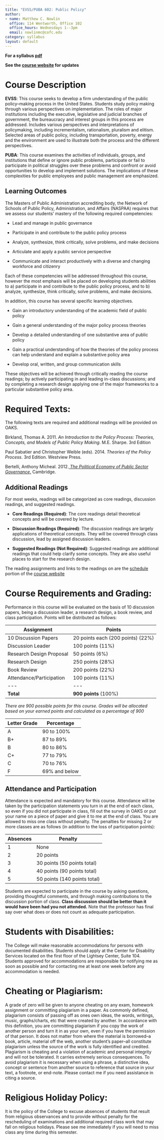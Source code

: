 ```yaml
---
title: "EVSS/PUBA 602: Public Policy"
author:
- name: Matthew C. Nowlin 
  office: 114 Wentworth, Office 102
  office_hours: Wednesdays 1--3pm
  email: nowlinmc@cofc.edu
category: syllabus
layout: default
---
```


__For a syllabus [pdf]({{site.url}}/evss-puba602/nowlin602.pdf)__

__See the [course website](http://matthewcnowlin.com/evss-puba602/) for updates__

# Course Description

**EVSS**: This course seeks to develop a firm understanding of the
public policy–making process in the United States. Students study policy
making through various perspectives on implementation. The roles of
major institutions including the executive, legislative and judicial
branches of government, the bureaucracy and interest groups in this
process are addressed. Includes various perspectives and interpretations
of policymaking, including incrementalism, rationalism, pluralism and
elitism. Selected areas of public policy, including transportation,
poverty, energy and the environment are used to illustrate both the
process and the different perspectives.

**PUBA**: This course examines the activities of individuals, groups,
and institutions that define or ignore public problems, participate or
fail to participate in political struggles over these problems and
confront or avoid opportunities to develop and implement solutions. The
implications of these complexities for public employees and public
management are emphasized.

Learning Outcomes 
-----------------

The Masters of Public Administration accrediting body, the Network of
Schools of Public Policy, Administration, and Affairs (NASPAA) requires
that we assess our students’ mastery of the following required
competencies:

-   Lead and manage in public governance

-   Participate in and contribute to the public policy process

-   Analyze, synthesize, think critically, solve problems, and make
    decisions

-   Articulate and apply a public service perspective

-   Communicate and interact productively with a diverse and changing
    workforce and citizenry

Each of these competencies will be addressed throughout this course,
however the most emphasis will be placed on developing students
abilities to a) participate in and contribute to the public policy
process, and to b) analyze, synthesize, think critically, solve
problems, and make decisions.

In addition, this course has several specific learning objectives.

-   Gain an introductory understanding of the academic field of public
    policy

-   Gain a general understanding of the major policy process theories

-   Develop a detailed understanding of one substantive area of public
    policy

-   Gain a practical understanding of how the theories of the policy
    process can help understand and explain a substantive policy area

-   Develop oral, written, and group communication skills

These objectives will be achieved through critically reading the course
readings; by actively participating in and leading in-class discussions;
and by completing a research design applying one of the major frameworks
to a particular substantive policy area.

Required Texts: 
===============

The following texts are required and additional readings will be
provided on OAKS.

Birkland, Thomas A. 2011. _An Introduction to the Policy Process: Theories, Concepts, and Models of Public Policy Making_. M.E. Sharpe. 3rd Edition

Paul Sabatier and Christopher Weible (eds). 2014. *Theories of the
Policy Process*. 3rd Edition. Westview Press.

Bertelli, Anthony Micheal. 2012.[ _The Political Economy of Public Sector Governance_.](http://www.amazon.com/Political-Economy-Public-Sector-Governance/dp/0521736641/ref=sr_1_1?ie=UTF8&qid=1440511201&sr=8-1&keywords=The+Political+Economy+of+Public+Sector+Governance) Cambridge. 


Additional Readings 
-------------------

For most weeks, readings will be categorized as core readings,
discussion readings, and suggested readings.

-   **Core Readings (Required)**: The core readings detail theoretical
    concepts and will be covered by lecture.

-   **Discussion Readings (Required)**: The discussion readings are
    largely applications of theoretical concepts. They will be covered
    through class discussion, lead by assigned discussion leaders.

-   **Suggested Readings (Not Required)**: Suggested readings are
    additional readings that could help clarify some concepts. They are
    also useful places to start for the research design.

The reading assignments and links to the readings on are the [schedule](http://matthewcnowlin.com/evss-puba602/schedule.html) portion of the [course website](http://matthewcnowlin.com/evss-puba602/index.html)


Course Requirements and Grading: 
================================

Performance in this course will be evaluated on the basis of 10
discussion papers, being a discussion leader, a research design, a book review, and class participation. Points will be distributed as follows:

| Assignment                | Points |
| --- | --- |
|  10 Discussion Papers      | 20 points each (200 points) (22%) |
|  Discussion Leader         | 100 points (11%) |
|  Research Design Proposal  | 50 points (6%) |
|  Research Design           | 250 points (28%) |
|  Book Review               | 200 points (22%) |
|  Attendance/Participation  | 100 points (11%) |
| --- | --- |
|  __Total__                     | __900 points__ (100%) |


_There are 900 possible points for this course. Grades will be allocated
based on your earned points and calculated as a percentage of 900_

  Letter Grade | Percentage 
  --- | --- 
  A  |  90 to 100%
  B+ |  87 to 89%
  B  |  80 to 86%
  C+ |  77 to 79%
  C  |  70 to 76%
  F  |  69% and below

## Attendance and Participation 

Attendance is expected and mandatory for this course. Attendance will be
taken by the participation statements you turn in at the end of each
class, so even if you did not participate in class, fill out the survey
in OAKS or put your name on a piece of paper and give it to me at the
end of class. You are allowed to miss one class without penalty. The
penalties for missing 2 or more classes are as follows (in addition to
the loss of participation points):

   Absences | Penalty
   --- | ---
      1   |   None
      2   |   20 points
      3   |   30 points (50 points total)
      4   |   40 points (90 points total)
      5   |   50 points (140 points total)


Students are expected to participate in the course by
asking questions, providing thoughtful comments, and through making
contributions to the discussion portion of class. **Class discussion
should be better than it would have been had you not attended.** Note that the professor has final say over what does or does not count as adequate participation.

Students with Disabilities: 
===========================

The College will make reasonable accommodations for persons with
documented disabilities. Students should apply at the Center for
Disability Services located on the first floor of the Lightsey Center,
Suite 104. Students approved for accommodations are responsible for
notifying me as soon as possible and for contacting me at least one week
before any accommodation is needed.

Cheating or Plagiarism: 
=======================

A grade of zero will be given to anyone cheating on any exam, homework
assignment or committing plagiarism in a paper. As commonly defined,
plagiarism consists of passing off as ones own ideas, the words,
writings, music, graphs/charts, etc that were created by another. In
accordance with this definition, you are committing plagiarism if you
copy the work of another person and turn it in as your own, even if you
have the permission of that person. It does not matter from where the
material is borrowed–a book, article, material off the web, another
student’s paper–all constitute plagiarism unless the source of the work
is fully identified and credited. Plagiarism is cheating and a violation
of academic and personal integrity and will not be tolerated. It carries
extremely serious consequences. To avoid plagiarism it is necessary when
using a phrase, a distinctive idea, concept or sentence from another
source to reference that source in your text, a footnote, or end-note.
Please contact me if you need assistance in citing a source.

Religious Holiday Policy: 
=========================

It is the policy of the College to excuse absences of students that
result from religious observances and to provide without penalty for the
rescheduling of examinations and additional required class work that may
fall on religious holidays. Please see me immediately if you will need
to miss class any time during this semester.

